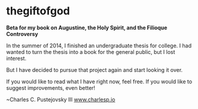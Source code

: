 # thegiftofgod
<strong>Beta for my book on Augustine, the Holy Spirit, and the Filioque Controversy</strong>


In the summer of 2014, I finished an undergraduate thesis for college. I had wanted to turn the thesis into a book for the general public, but I lost interest.

But I have decided to pursue that project again and start looking it over.

If you would like to read what I have right now, feel free. If you would like to suggest improvements, even better!


~Charles C. Pustejovsky III
www.charlesp.io
